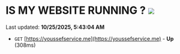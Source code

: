 # IS MY WEBSITE RUNNING ? [![](https://img.shields.io/static/v1?label=Sponsor&message=%E2%9D%A4&logo=GitHub&color=%23fe8e86)](https://github.com/sponsors/Youssef-Lehmam)

Last updated: **10/25/2025, 5:43:04 AM**

- `GET` [https://youssefservice.me](https://youssefservice.me) - **Up** (308ms)
